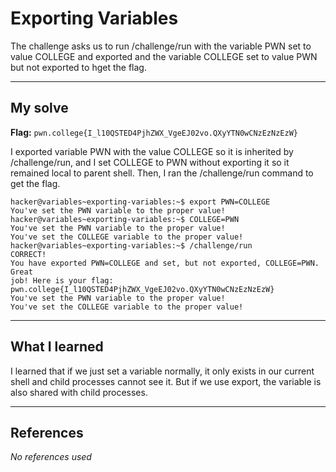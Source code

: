 # Exporting Variables
The challenge asks us to run /challenge/run with the variable PWN set to value COLLEGE and exported and the variable COLLEGE set to value PWN but not exported to hget the flag.
***

## My solve
**Flag:** `pwn.college{I_l10QSTED4PjhZWX_VgeEJ02vo.QXyYTN0wCNzEzNzEzW}`

I exported variable PWN with the value COLLEGE so it is inherited by /challenge/run, and I set COLLEGE to PWN without exporting it so it remained local to parent shell. Then, I ran the /challenge/run command to get the flag.
```
hacker@variables~exporting-variables:~$ export PWN=COLLEGE
You've set the PWN variable to the proper value!
hacker@variables~exporting-variables:~$ COLLEGE=PWN
You've set the PWN variable to the proper value!
You've set the COLLEGE variable to the proper value!
hacker@variables~exporting-variables:~$ /challenge/run
CORRECT!
You have exported PWN=COLLEGE and set, but not exported, COLLEGE=PWN. Great 
job! Here is your flag:
pwn.college{I_l10QSTED4PjhZWX_VgeEJ02vo.QXyYTN0wCNzEzNzEzW}
You've set the PWN variable to the proper value!
You've set the COLLEGE variable to the proper value!
```

***

## What I learned
I learned that if we just set a variable normally, it only exists in our current shell and child processes cannot see it. But if we use export, the variable is also shared with child processes.

***

## References 
*No references used*